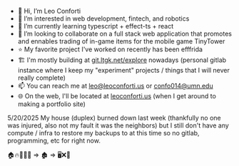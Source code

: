 - 👋 Hi, I’m Leo Conforti
- 👀 I’m interested in web development, fintech, and robotics
- 🌱 I’m currently learning typescript + effect-ts + react
- 💞️ I’m looking to collaborate on a full stack web application that promotes and ennables trading of in-game items for the mobile game TinyTower
- ⭐ My favorite project I've worked on recently has been efffrida
- 🏗️ I'm mostly building at [git.ltgk.net/explore](https://git.ltgk.net/explore) nowadays (personal gitlab instance where I keep my "experiment" projects / things that I will never really complete)
- 📫 You can reach me at leo@leoconforti.us or confo014@umn.edu
- 🌐 On the web, I'll be located at [leoconforti.us](http://leoconforti.us) (when I get around to making a portfolio site)

5/20/2025 My house (duplex) burned down last week (thankfully no one was injured, also not my fault it was the neighbors) but I still don't have any compute / infra to restore my backups to at this time so no gitlab, programming, etc for right now.

🏠🔥🧑‍🚒🚒 => 🏚️ => 🖥️❌🛜

<!---
leonitousconforti/leonitousconforti is a ✨ special ✨ repository because its `README.md` (this file) appears on your GitHub profile.
You can click the Preview link to take a look at your changes.
--->
